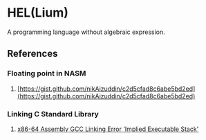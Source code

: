 # HEL(Lium) #

A programming language without algebraic expression.

## References ##

### Floating point in NASM ###
1. [https://gist.github.com/nikAizuddin/c2d5cfad8c6abe5bd2ed](https://gist.github.com/nikAizuddin/c2d5cfad8c6abe5bd2ed)

### Linking C Standard Library ###
1. [x86-64 Assembly GCC Linking Error 'Implied Executable Stack' ](https://www.reddit.com/r/learnprogramming/comments/1asvy5h/x8664_assembly_gcc_linking_error_implied/?rdt=54268)
